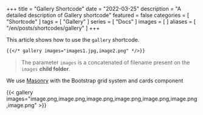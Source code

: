+++
title = "Gallery Shortcode"
date = "2022-03-25"
description = "A detailed description of Gallery shortcode"
featured = false
categories = [
  "Shortcode"
]
tags = [
  "Gallery"
]
series = [
  "Docs"
]
images = [
]
aliases = [
  "/en/posts/shortcodes/gallery"
]
+++

This article shows how to use the `gallery` shortcode.
<!--more-->

```markdown
{{</* gallery images="images1.jpg,image2.png" */>}}
```

> The parameter `images` is a concatenated of filename present on the `images` **child folder**.

We use [Masonry](https://getbootstrap.com/docs/5.1/examples/masonry/) with the Bootstrap grid system and cards component

{{< gallery images="image.png,image.png,image.png,image.png,image.png,image.png,image.png" >}}
